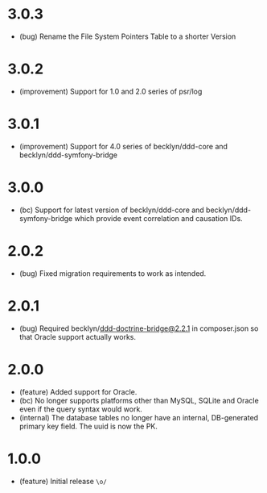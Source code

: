 3.0.3
=======

* (bug) Rename the File System Pointers Table to a shorter Version

3.0.2
=======

* (improvement) Support for 1.0 and 2.0 series of psr/log

3.0.1
=======

* (improvement) Support for 4.0 series of becklyn/ddd-core and becklyn/ddd-symfony-bridge

3.0.0
=======

* (bc) Support for latest version of becklyn/ddd-core and becklyn/ddd-symfony-bridge which provide event correlation and causation IDs.

2.0.2
=======

* (bug) Fixed migration requirements to work as intended.

2.0.1
=======

* (bug) Required becklyn/ddd-doctrine-bridge@2.2.1 in composer.json so that Oracle support actually works.

2.0.0
=======

* (feature) Added support for Oracle.
* (bc) No longer supports platforms other than MySQL, SQLite and Oracle even if the query syntax would work.
* (internal) The database tables no longer have an internal, DB-generated primary key field. The uuid is now the PK.

1.0.0
=======

* (feature) Initial release `\o/`
